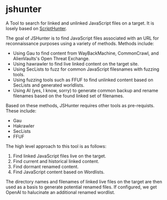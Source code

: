 # jshunter
A Tool to search for linked and unlinked JavaScript files on a target. It is losely based on [ScriptHunter](https://github.com/robre/scripthunter). 

The goal of JSHunter is to find JavaScript files associated with an URL for reconnaissance purposes using a variety of methods. Methods include:

- Using Gau to find content from WayBackMachine, CommonCrawl, and AlienVaults's Open Threat Exchange.
- Using hawrawler to find live linked content on the target site.
- Using SecLists to fuzz for common JavaScript filesnames with fuzzing tools.
- Using fuzzing tools such as FFUF to find unlinked content based on SecLists and generated worldlists.
- Using AI (yes, I know, sorry) to generate common backup and rename filenames based on the found linked set of filenames.

Based on these methods, JSHunter requires other tools as pre-requists. These include:

- Gau
- Hakrawler
- SecLists
- FFUF

The high level approach to this tool is as follows:

1. Find linked JavaScript files live on the target.
2. Find current and historical linked content.
3. Find dormant renamed content.
4. Find JavaScript content based on Wordlists.

The directory names and filenames of linked live files on the target are then used as a basis to generate potential renamed files. If configured, we get OpenAI to halucinate an additional renamed wordlist.
